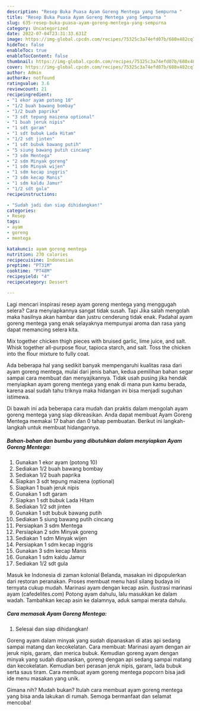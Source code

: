 ```yaml
---
description: "Resep Buka Puasa Ayam Goreng Mentega yang Sempurna "
title: "Resep Buka Puasa Ayam Goreng Mentega yang Sempurna "
slug: 635-resep-buka-puasa-ayam-goreng-mentega-yang-sempurna
category: Uncategorized
date: 2022-07-04T23:31:33.631Z
image: https://img-global.cpcdn.com/recipes/75325c3a74efd07b/680x482cq70/ayam-goreng-mentega-foto-resep-utama.jpg
hideToc: false
enableToc: true
enableTocContent: false
thumbnail: https://img-global.cpcdn.com/recipes/75325c3a74efd07b/680x482cq70/ayam-goreng-mentega-foto-resep-utama.jpg
cover: https://img-global.cpcdn.com/recipes/75325c3a74efd07b/680x482cq70/ayam-goreng-mentega-foto-resep-utama.jpg
author: Admin
authorAv: notfound
ratingvalue: 3.6
reviewcount: 21
recipeingredient:
- "1 ekor ayam potong 10"
- "1/2 buah bawang bombay"
- "1/2 buah paprika"
- "3 sdt tepung maizena optional"
- "1 buah jeruk nipis"
- "1 sdt garam"
- "1 sdt bubuk Lada Hitam"
- "1/2 sdt jinten"
- "1 sdt bubuk bawang putih"
- "5 siung bawang putih cincang"
- "3 sdm Mentega"
- "2 sdm Minyak goreng"
- "1 sdm Minyak wijen"
- "1 sdm kecap inggris"
- "3 sdm kecap Manis"
- "1 sdm kaldu Jamur"
- "1/2 sdt gula"
recipeinstructions:

- "Sudah jadi dan siap dihidangkan!"
categories:
- Resep
tags:
- ayam
- goreng
- mentega

katakunci: ayam goreng mentega 
nutrition: 270 calories
recipecuisine: Indonesian
preptime: "PT31M"
cooktime: "PT48M"
recipeyield: "4"
recipecategory: Dessert

---
```



Lagi mencari inspirasi resep ayam goreng mentega yang menggugah selera? Cara menyiapkannya sangat tidak susah. Tapi Jika salah mengolah maka hasilnya akan hambar dan justru cenderung tidak enak. Padahal ayam goreng mentega yang enak selayaknya mempunyai aroma dan rasa yang dapat memancing selera kita.


Mix together chicken thigh pieces with bruised garlic, lime juice, and salt. Whisk together all-purpose flour, tapioca starch, and salt. Toss the chicken into the flour mixture to fully coat.

Ada beberapa hal yang sedikit banyak mempengaruhi kualitas rasa dari ayam goreng mentega, mulai dari jenis bahan, kedua pemilihan bahan segar sampai cara membuat dan menyajikannya. Tidak usah pusing jika hendak menyiapkan ayam goreng mentega yang enak di mana pun kamu berada, karena asal sudah tahu triknya maka hidangan ini bisa menjadi suguhan istimewa.


Di bawah ini ada beberapa cara mudah dan praktis dalam mengolah ayam goreng mentega yang siap dikreasikan. Anda dapat membuat Ayam Goreng Mentega memakai 17 bahan dan 0 tahap pembuatan. Berikut ini langkah-langkah untuk membuat hidangannya.

<!--inarticleads1-->

##### Bahan-bahan dan bumbu yang dibutuhkan dalam menyiapkan Ayam Goreng Mentega:

1. Gunakan 1 ekor ayam (potong 10)
1. Sediakan 1/2 buah bawang bombay
1. Sediakan 1/2 buah paprika
1. Siapkan 3 sdt tepung maizena (optional)
1. Siapkan 1 buah jeruk nipis
1. Gunakan 1 sdt garam
1. Siapkan 1 sdt bubuk Lada Hitam
1. Sediakan 1/2 sdt jinten
1. Gunakan 1 sdt bubuk bawang putih
1. Sediakan 5 siung bawang putih cincang
1. Persiapkan 3 sdm Mentega
1. Persiapkan 2 sdm Minyak goreng
1. Sediakan 1 sdm Minyak wijen
1. Persiapkan 1 sdm kecap inggris
1. Gunakan 3 sdm kecap Manis
1. Gunakan 1 sdm kaldu Jamur
1. Sediakan 1/2 sdt gula


Masuk ke Indonesia di zaman kolonial Belanda, masakan ini dipopulerkan dari restoran peranakan. Proses membuat menu hasil silang budaya ini ternyata cukup mudah. Marinasi ayam dengan kecap asin. ilustrasi marinasi ayam (cafedelites.com) Potong ayam dahulu, lalu masukkan ke dalam wadah. Tambahkan kecap asin ke dalamnya, aduk sampai merata dahulu. 

<!--inarticleads2-->

##### Cara memasak Ayam Goreng Mentega:


1. Selesai dan siap dihidangkan!

Goreng ayam dalam minyak yang sudah dipanaskan di atas api sedang sampai matang dan kecokelatan. Cara membuat: Marinasi ayam dengan air jeruk nipis, garam, dan merica bubuk. Kemudian goreng ayam dengan minyak yang sudah dipanaskan, goreng dengan api sedang sampai matang dan kecokelatan. Kemudian beri perasan jeruk nipis, garam, lada bubuk serta saus tiram. Cara membuat ayam goreng mentega popcorn bisa jadi ide menu masakan yang unik. 

Gimana nih? Mudah bukan? Itulah cara membuat ayam goreng mentega yang bisa anda lakukan di rumah. Semoga bermanfaat dan selamat mencoba!
